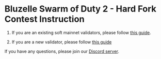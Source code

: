 # Bluzelle Swarm of Duty 2 - Hard Fork Contest Instruction

1. If you are an existing soft mainnet validators, please follow [this guide](NetworkUpgradeInstructions/NetworkUpgradeInstructions.md).

2. If you are a new validator, please follow [this guide](public-validator-+-sentry/buildvalidatorsentry.md)

If you have any questions, please join our [Discord server](https://discord.gg/KRhcKE6qS6).
